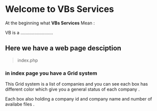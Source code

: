 # Welcome to **VBs Services**  

At the beginning what **VBs Services**  Mean : 

VB is a ..........................


## Here we have a web page desciption 

> index.php
<h3> in index page you have a Grid system</h3>
<p> This Grid system is a list of companies and you can see each box has different color which give you a general status of each company .</p>
<p> Each box also holding a company id and company name and number of availabe files .</p>
